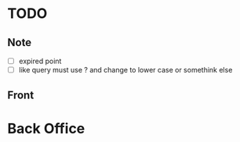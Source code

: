 # TODO

## Note

-   [ ] expired point
-   [ ] like query must use ? and change to lower case or somethink else

## Front

# Back Office
